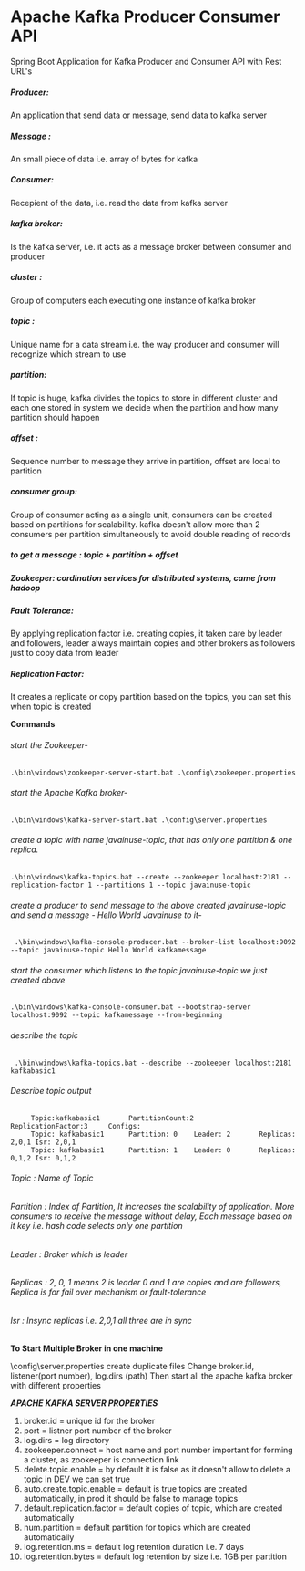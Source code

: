 # Apache Kafka Producer Consumer API
Spring Boot Application for Kafka Producer and Consumer API with Rest URL's

 ##### Producer: 
 An application that send data or message, send data to kafka server
 
 ##### Message : 
 An small piece of data i.e. array of bytes for kafka
 
 ##### Consumer: 
 Recepient of the data, i.e. read the data from kafka server
 
 ##### kafka broker: 
 Is the kafka server, i.e. it acts as a message broker between consumer and producer
 
 ##### cluster : 
 Group of computers each executing one instance of kafka broker
 
 ##### topic : 
 Unique name for a data stream i.e. the way producer and consumer will recognize which stream to use
 
 ##### partition: 
 If topic is huge, kafka divides the topics to store in different cluster and each one stored in system we decide when the partition and how many partition should happen
 
 ##### offset : 
 Sequence number to message they arrive in partition, offset are local to partition
 
 ##### consumer group: 
 Group of consumer acting as a single unit, consumers can be created based on partitions for scalability. kafka doesn't allow more than 2 consumers per partition simultaneously to avoid double reading of records
 
 ##### to get a message : topic + partition + offset
 
 ##### Zookeeper: cordination services for distributed systems, came from hadoop
 
 ##### Fault Tolerance: 
 By applying replication factor i.e. creating copies, it taken care by leader and followers, leader always maintain copies and other brokers as followers just to copy data from leader
 
 ##### Replication Factor: 
 It creates a replicate or copy partition based on the topics, you can set this when topic is created	
 
 ****************Commands****************
 ###### start the Zookeeper-
  ```.\bin\windows\zookeeper-server-start.bat .\config\zookeeper.properties```
 
 ###### start the Apache Kafka broker-
   ```.\bin\windows\kafka-server-start.bat .\config\server.properties```
 
 ###### create a topic with name javainuse-topic, that has only one partition & one replica.
   ```.\bin\windows\kafka-topics.bat --create --zookeeper localhost:2181 --replication-factor 1 --partitions 1 --topic javainuse-topic```
 
 ###### create a producer to send message to the above created javainuse-topic and send a message - Hello World Javainuse to it-
  ``` .\bin\windows\kafka-console-producer.bat --broker-list localhost:9092 --topic javainuse-topic Hello World kafkamessage```
 
 ###### start the consumer which listens to the topic javainuse-topic we just created above
   ```.\bin\windows\kafka-console-consumer.bat --bootstrap-server localhost:9092 --topic kafkamessage --from-beginning ```
 
 ###### describe the topic
 ```  .\bin\windows\kafka-topics.bat --describe --zookeeper localhost:2181 kafkabasic1 ```
  
 ###### Describe topic output
  ``` 
       Topic:kafkabasic1       PartitionCount:2              ReplicationFactor:3     Configs:
       Topic: kafkabasic1      Partition: 0    Leader: 2       Replicas: 2,0,1 Isr: 2,0,1
       Topic: kafkabasic1      Partition: 1    Leader: 0       Replicas: 0,1,2 Isr: 0,1,2 
  ```
       
  ###### Topic : Name of Topic 
  ###### Partition : Index of Partition, It increases the scalability of application. More consumers to receive the message without delay, Each message based on it key i.e. hash code selects only one partition 
  ###### Leader : Broker which is leader
  ###### Replicas : 2, 0, 1 means 2 is leader 0 and 1 are copies and are followers, Replica is for fail over mechanism or  fault-tolerance
  ###### Isr : Insync replicas i.e. 2,0,1 all three are in sync 
 
  ****************To Start Multiple Broker in one machine****************
   
  \config\server.properties create duplicate files
  Change broker.id, listener(port number), log.dirs (path)
  Then start all the apache kafka broker with different properties
  
  
  *********************APACHE KAFKA SERVER PROPERTIES*********************
  1. broker.id = unique id for the broker
  2. port = listner port number of the broker
  3. log.dirs = log directory 
  4. zookeeper.connect = host name and port number important for forming a cluster, as zookeeper is connection link
  5. delete.topic.enable = by default it is false as it doesn't allow to delete a topic in DEV we can set true
  6. auto.create.topic.enable = default is true topics are created automatically, in prod it should be false to manage topics
  7. default.replication.factor = default copies of topic, which are created automatically
  8. num.partition = default partition for topics which are created automatically
  9. log.retention.ms = default log retention duration i.e. 7 days
  10. log.retention.bytes = default log retention by size i.e. 1GB per partition
